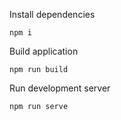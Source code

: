 Install dependencies
```
npm i
```

Build application
```
npm run build
```

Run development server
```
npm run serve
```